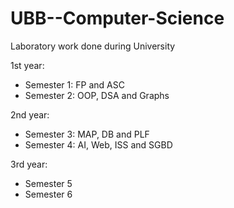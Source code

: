 # UBB--Computer-Science
Laboratory work done during University

1st year:
- Semester 1: FP and ASC
- Semester 2: OOP, DSA and Graphs

2nd year:
- Semester 3: MAP, DB and PLF
- Semester 4: AI, Web, ISS and SGBD

3rd year:
- Semester 5
- Semester 6
